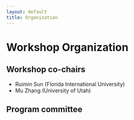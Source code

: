 ```yaml
---
layout: default
title: Organization
---
```


# Workshop Organization


## Workshop co-chairs
- Ruimin Sun (Florida International University)
- Mu Zhang (University of Utah)

## Program committee


